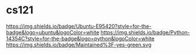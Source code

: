 # cs121
https://img.shields.io/badge/Ubuntu-E95420?style=for-the-badge&logo=ubuntu&logoColor=white
https://img.shields.io/badge/Python-14354C?style=for-the-badge&logo=python&logoColor=white
https://img.shields.io/badge/Maintained%3F-yes-green.svg
